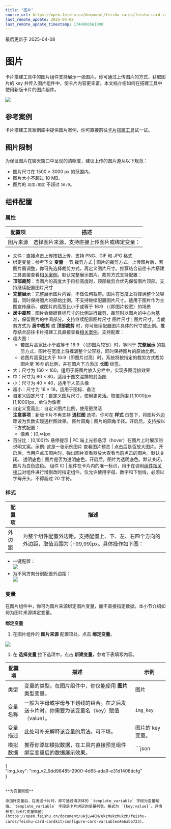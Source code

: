 ```yaml
---
title: "图片"
source_url: https://open.feishu.cn/document/feishu-cards/feishu-card-cardkit/components/image
last_remote_update: 2025-04-08
last_remote_update_timestamp: 1744080561000
---
```

最后更新于 2025-04-08

# 图片

卡片搭建工具中的图片组件支持展示一张图片。你可通过上传图片的方式，获取图片的 key 并传入图片组件中，使卡片内容更丰富。本文档介绍如何在搭建工具中使用新版卡片的图片组件。

![](https://sf3-cn.feishucdn.com/obj/open-platform-opendoc/3a57ed4c4e81a0cd301c6e90c388bcfb_KrjVWjCehk.png?height=785&lazyload=true&maxWidth=600&width=1920)

## 参考案例

卡片搭建工具案例库中提供图片案例，你可直接前往[卡片搭建工具](https://open.larkoffice.com/cardkit?catalogId=10015&templateId=AAqBEjRlCpr4i)试一试。

## 图片限制

为保证图片在聊天窗口中呈现的清晰度，建议上传的图片遵从以下规范：

- 图片尺寸在 1500 × 3000 px 的范围内。
- 图片大小不超过 10 MB。
- 图片的 `高度:宽度` 不超过 `16:9`。

## 组件配置

### 属性

配置项 | 描述
--- | ---
图片来源 | 选择图片来源，支持直接上传图片或绑定变量：  
- 文件：直接点击上传按钮上传，支持 PNG、GIF 和 JPG 格式  
- 绑定变量：参考下文 **变量** 一节
裁剪方式 | 图片的裁剪方式。上传图片后，若图片需调整，你可先选择裁剪方式，再定义图片尺寸。推荐结合前往卡片搭建工具直接查看[相关案例](https://open.larkoffice.com/cardkit?catalogId=10015&templateId=AAqBEjRlCpr4i)。默认完整展示图片。裁剪方式支持配置：  
-   **顶部裁剪**：当图片的高度大于目标高度时，顶部裁剪会优先保留图片顶部。支持继续配置图片尺寸  
- **完整展示**：完整展示图片内容，不做任何裁剪。图片在宽度上将撑满整个父容器，同时保持图片的原始比例。不支持继续配置图片尺寸。适用于图片作为主图宣传展示、或图片的高宽比小于或等于 16:9 （（即图片较宽）的场景  
- **居中裁剪**：图片会根据目标尺寸的比例进行裁剪，裁剪时以图片的中心为基准，保留图片的中间部分。支持继续配置图片尺寸
图片尺寸 | 图片尺寸。当裁剪方式为 **居中裁剪** 或 **顶部裁剪** 时，你可继续配置图片具体的尺寸或比例。推荐结合前往卡片搭建工具直接查看[相关案例](https://open.larkoffice.com/cardkit?catalogId=10015&templateId=AAqBEjRlCpr4i)。支持配置：  
-   超大图：  
    - 若图片高宽比小于或等于 16:9 （（即图片较宽）时，等同于 **完整展示** 的裁剪方式，图片在宽度上将撑满整个父容器，同时保持图片的原始比例。  
    - 若图片高宽比大于 16:9（即图片过高）时，系统将按指定的裁剪方式裁剪图片至 16:9 的比例，并在图片下方添加 **长图** 标签。  
- 大：尺寸为 160 × 160，适用于将图片放入分栏中，实现多图混排效果  
- 中：尺寸为 80 × 80，适用于图文混排的封面图  
- 小：尺寸为 40 × 40，适用于人员头像  
- 超小：尺寸为 16 × 16，适用于图标、备注  
- 自定义固定尺寸：自定义图片尺寸，使用更灵活。取值范围 [1,1000]px [1,1000]px，单位为像素  
- 自定义宽高比：自定义图片比例，使用更灵活  
**注意事项**：新版卡片不再支持 **通栏图** 选项。你可在 **样式** 页签下，将图片外边距设为负数实现通栏图效果。
图片圆角 | 图片的圆角半径。开启后，支持按以下方式配置：  
  - 像素：[0,∞]px  
- 百分比：[0,100]%
悬停提示 | PC 端上光标悬浮（hover）在图片上时展示的说明文案。示例: 这是一张示例图片
查看图片预览 | 点击后是否放大图片。开启后，当用户点击图片时，弹出图片查看器放大查看当前点击的图片。默认关闭。
透明底色 | 图片是否为透明底色。开启后，图片为透明底色。默认关闭，图片为白色底色。
组件 ID | 组件在卡片内的唯一标识，用于在调用[组件相关接口](https://open.feishu.cn/document/uAjLw4CM/ukTMukTMukTM/cardkit-v1/feishu-card-resource-overview#791c8e74)对组件进行增删改时指定组件。仅允许使用字母、数字和下划线，必须以字母开头，不得超过 20 字符。

### 样式

配置项 | 描述
--- | ---
外边距 | 为整个组件配置外边距。支持配置上、下、左、右四个方向的外边距，取值范围为 [-99,99]px。具体操作如下图：  
-  一键配置：  
    ![](https://sf3-cn.feishucdn.com/obj/open-platform-opendoc/b8e633d758282e35aa26e4bd4acb8161_jL4l0LJcDs.gif?height=786&lazyload=true&maxWidth=600&width=1566)  
- 为不同方向分别配置外边距：  
   ![](https://sf3-cn.feishucdn.com/obj/open-platform-opendoc/87bd9818cd3644673114704c13b6fb75_TvuBLcQWZO.gif?height=780&lazyload=true&maxWidth=600&width=1562)

### 变量

在图片组件中，你可为图片来源绑定图片变量，而不直接指定数据。本小节介绍如何为图片来源绑定变量。

**绑定变量**

1. 在图片组件的 **图片来源** 配置项处，点击 **绑定变量**。

![](https://sf3-cn.feishucdn.com/obj/open-platform-opendoc/75e80583fbaa134d3f22608b9ac4db8a_cZUJCReS96.png?height=744&lazyload=true&maxWidth=600&width=1559)
1. 在 **选择变量** 拉下选项中，点击 **新建变量**，参考下表填写内容。

配置项 | 描述 | 示例
--- | --- | ---
类型 | 变量的类型。在图片组件中，你仅能使用 **图片** 类型变量。 | 图片
变量名称 | 一般为字母或字母与下划线的组合。在之后发送卡片时，你需要为该变量名（key）赋值（value）。 | `img_key`
变量描述 | 此处可补充解释该变量的用法。可不填。 | 图片的 key 变量。
模拟数据 | 推荐你添加模拟数据，在工具内直接预览组件绑定变量后的数据展示效果。 | ```json  
{  
  "img_key": "img_v2_9dd98485-2900-4d65-ada9-e31d1408dcfg"  
}  
```

**为变量赋值**

添加好变量后，在发送卡片时，即可通过请求体的 `template_variable` 字段为变量赋值。`template_variable` 字段是卡片绑定的变量列表，格式为 `{key:value}`。详情参考[为卡片变量赋值](https://open.feishu.cn/document/uAjLw4CM/ukzMukzMukzM/feishu-cards/feishu-card-cardkit/configure-card-variables#a6abb723)。
